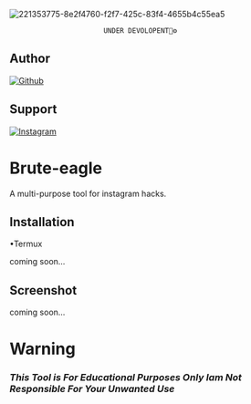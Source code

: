 ![221353775-8e2f4760-f2f7-425c-83f4-4655b4c55ea5](https://user-images.githubusercontent.com/118425907/221368980-21956641-564e-436a-9450-e48a48ab224f.png)


					       UNDER DEVOLOPENT🔧⚙

## Author
<a href="https://github.com/WH1T3-E4GL3/"><img title="Github" src="https://img.shields.io/badge/WH173-E4GL3-brightgreen?style=for-the-badge&logo=github"></a>
## Support
[![Instagram](https://img.shields.io/badge/TELEGRAM-red?style=for-the-badge&logo=telegram)](https://t.me/Ka_KsHi_HaTaKe)


# Brute-eagle
A multi-purpose tool for instagram hacks.

## Installation
•Termux

 coming soon...

	




## Screenshot

  coming soon...

# Warning


### ***This Tool is For Educational Purposes Only Iam Not Responsible For Your Unwanted Use***
